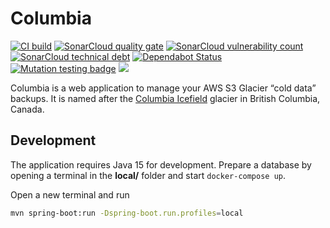 # Columbia

[![CI build](https://github.com/mthmulders/columbia/workflows/CI%20build/badge.svg)](https://github.com/mthmulders/columbia/actions?query=workflow%3A%22CI+build%22)
[![SonarCloud quality gate](https://sonarcloud.io/api/project_badges/measure?project=mthmulders_columbia&metric=alert_status)](https://sonarcloud.io/dashboard?id=mthmulders_columbia)
[![SonarCloud vulnerability count](https://sonarcloud.io/api/project_badges/measure?project=mthmulders_columbia&metric=vulnerabilities)](https://sonarcloud.io/dashboard?id=mthmulders_columbia)
[![SonarCloud technical debt](https://sonarcloud.io/api/project_badges/measure?project=mthmulders_columbia&metric=sqale_index)](https://sonarcloud.io/dashboard?id=mthmulders_columbia)
[![Dependabot Status](https://api.dependabot.com/badges/status?host=github&repo=mthmulders/columbia)](https://dependabot.com)
[![Mutation testing badge](https://img.shields.io/endpoint?style=plastic&url=https%3A%2F%2Fbadge-api.stryker-mutator.io%2Fgithub.com%2Fmthmulders%2Fcolumbia%2Fmain)](https://dashboard.stryker-mutator.io/reports/github.com/mthmulders/columbia/main)
[![](https://img.shields.io/github/license/mthmulders/columbia.svg)](./LICENSE)

Columbia is a web application to manage your AWS S3 Glacier “cold data” backups.
It is named after the [Columbia Icefield](https://en.wikipedia.org/wiki/Columbia_Icefield) glacier in British Columbia, Canada.

## Development
The application requires Java 15 for development.
Prepare a database by opening a terminal in the **local/** folder and start `docker-compose up`.

Open a new terminal and run
```sh
mvn spring-boot:run -Dspring-boot.run.profiles=local
```